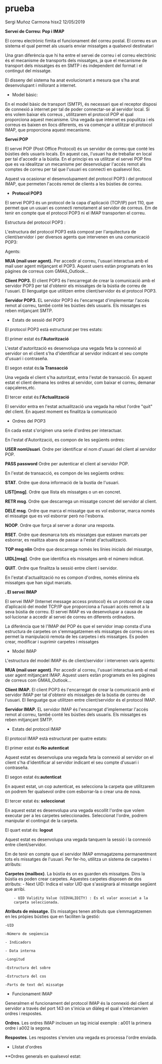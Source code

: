 # prueba

Sergi Muñoz Carmona
hisx2 12/05/2019

**Servei de Correu: Pop i IMAP**

El correu electrònic fimita el funcionament del correu postal.
El correu es un sistema el qual permet als usuaris enviar missatges a 
qualsevol destinatari

Una gran diferència que hi ha entre el servei de correu i el correu
electrònic és el mecanisme de transports dels missatges, ja que el mecanisme
de transport dels missatges és en SMTP i és independent del format i el 
contingut del missatge.

El disseny del sistema  ha anat evolucionant a mesura que s'ha anat desenvolupant i
millorant a internet.

* Model bàsic:

En el model bàsic de transport (SMTP), és necessari que el receptor 
disposi de connexió a internet per tal de poder connectar-se al servidor
local. Si ens volem baixar els correus , utilitzarem el protocol POP el qual
proporciona aquest mecanisme. Una vegada que internet es populitza i els correus 
es baixen en llocs diferents, es va començar a utilitzar el protocol IMAP, que
proporciona aquest mecanisme.


**Servei POP**

El servei POP (Post Office Protocol) és un servidor de correu que
conté les bústies dels usuaris locals. En aquest cas, l'usuari ha de 
treballar en local per tal d'accedir a la bústia. En el principi es va
utilitzar el servei POP fins que es va idealitzar un mecanisme per 
desenvolupar l'accés remot als comptes de correu per tal que l'usuari
es connecti en qualsevol lloc. 

Aquest va ocasionar el desenvolupament del protocol POP3 i del protocol IMAP, 
que permeten l'accés remot de clients a les bústies de correu.

* **Protocol POP3**

El servei POP3 és un protocol de la capa d'aplicació (TCP/IP) port 110, que
permet que un usuari es connecti remotament al servidor de correus. Em de tenir
en compte que el protocol POP3 ni el IMAP transporten el correu.

Estructura del protocol POP3 :

L'estructura del protocol POP3 està compost per l'arquitectura de client/servidor
i per diversos agents que intervenen en una comunicació POP3:

Agents:

**MUA (mail user agent).** Per accedir al correu, l'usuari interactua amb el mail 
user agent mitjançant el POP3. Aquest users estàn programats en les pàgines 
de correus com GMAIL,Outlook...

**Client POP3.** El client POP3 és l'encarregat de crear la comunicació amb 
el servidor POP3 per tal d'obtenir els missatges de la bústia de correu
de l'usuari. El llenguatge que utilitzen entre client/servidor és
el protocol POP3.


**Servidor POP3.** EL servidor POP3 és l'encarregat d'implementar l'accés 
remot al correu, també conté les bústies dels usuaris. Els missatges
es reben mitjançant SMTP.

* Estats de sessió del POP3

El protocol POP3 està estructurat per tres estats:

El primer estat és:**l'Autorització**

L'estat d'autorització es desenvolupa una vegada feta la connexió al servidor
on el client s'ha d'identificar al servidor indicant el seu compte d'usuari
i contraseña.

El segon estat és:**la Transacció**

Una vegada el client s'ha autoritzat, entra l'estat de transacció. En
aquest estat el client demana les ordres al servidor, com baixar el correu,
demanar capçaleres,etc. 

El tercer estat és:**l'Actualització**

El servidor entra en l'estat actualització una vegada ha rebut l'ordre
"quit" del client. En aquest moment es finalitza la comunicació


* Ordres del POP3

En cada estat s'originen una serie d'ordres per interactuar.

En l'estat d'Autorització, es compon de les següents ordres:

**USER nomUsuari**. Ordre per identificar el  nom d'usuari del client al servidor POP.

**PASS password** Ordre per autenticar el client al servidor POP.


En l'estat de transacció, es compon de les següents ordres:

**STAT**. Ordre que dona informació de la bustia de l'usuari.

**LIST[msg]**. Ordre que llista els missatges o un en concret.

**RETR msg**. Ordre que descarrega un missatge concret del servidor
al client.

**DELE msg**. Ordre que marca el missatge que es vol esborrar, marca
només el missatge que es vol esborrar però no l'esborra.

**NOOP**. Ordre que força al server a donar una resposta.

**RSET**. Ordre que desmarca tots els missatges que estaven marcats per esborrar,
 es realitza abans de passar a l'estat d'actualització.
 
**TOP msg nlin** Ordre que descarrega només les línies inicials del missatge,

**UIDL[msg]**. Ordre que identifica els missatges amb el número indicat.

**QUIT**. Ordre que finalitza la sessió entre client i servidor.

En l'estat d'actualització no es compon d'ordres, nomès elimina els missatges
que han sigut marcats.


**. El servei IMAP**

El servei IMAP (Internet message access protocol) és un protocol de capa 
d’aplicació del model TCP/IP que proporciona a l’usuari accés remot a la 
seva bústia de correu. El servei IMAP es va desenvolupar a causa de sol·lucionar
a accedir al servei de correu en diferents ordinadors.

La diferència que té l'IMAP del POP és que el servidor imap consta d'una
estructura de carpetes on s'emmagatzemen els missatges de correu on 
es permet la manipulació remota de les carpetes i els missatges.
Es poden crear, modificar i suprimir carpetes i missatges


* Model IMAP

L'estructura del model IMAP és de client/servidor i intervenen varis agents:

**MUA (mail user agent)**. Per accedir al correu, l'usuari interactua amb el mail 
user agent mitjançant IMAP. Aquest users estàn programats en les pàgines 
de correus com GMAIL,Outlook...

**Client IMAP.** El client POP3 és l'encarregat de crear la comunicació amb 
el servidor IMAP per tal d'obtenir els missatges de la bústia de correu
de l'usuari. El llenguatge que utilitzen entre client/servidor és
el protocol IMAP.


**Servidor IMAP.** EL servidor IMAP és l'encarregat d'implementar l'accés 
remot al correu, també conté les bústies dels usuaris. Els missatges
es reben mitjançant SMTP.


* Estats del protocol IMAP

El protocol IMAP està estructurat per quatre estats:


El primer estat és:**No autenticat** 

Aquest estat es desenvolupa una vegada feta la connexió al servidor
on el client s'ha d'identificar al servidor indicant el seu compte d'usuari
i contraseña.

El segon estat és:**autenticat**

En aquest estat, un cop autenticat, es selecciona la carpeta que utilitzarem
on podrem fer qualsevol ordre com esborrar-la o crear una de nova.

El tercer estat és: **seleccionat**

En aquest estat es desenvolupa una vegada escollit l'ordre que volem 
executar per a les carpetes seleccionades. Seleccionat l'ordre,
podrem manipular el contingut de la carpeta.

El quart estat és: **logout**

Aquest estat es desenvolupa una vegada tanquem la sessió i la connexió
entre client/servidor.

Em de tenir en compte que el servidor IMAP emmagatzema permanentment
tots els missatges de l'usuari. Per fer-ho, utilitza un sistema de carpetes
i atributs:

**Carpetes (mailbox)**. La bústia és on es guarden els missatges. Dins
la bústia es poden crear carpetes. Aquestes carpetes disposen de dos
atributs:
		- Next UID: Indica el valor UID que s'assignarà al missatge
		següent que arribi.
		
		- UID Validity Value (UIDVALIDITY) : És el valor associat a la 
		carpeta seleccionada.
		
**Atributs de missatge.** Els missatges tenen atributs que s’emmagatzemen
en les pròpies bústies que en faciliten la gestió:


	-UID
	
	-Número de seqüencia
	
	- Indicadors
	
	- Data interna
	
	-Longitud
	
	-Estructura del sobre
	
	-Estructura del cos
	
	-Parts de text del missatge
	
	
	
* Funcionament IMAP

Generalmen el funcionament del protocol IMAP és la connexió del
client al servidor a través del port 143 on s'inicia un diàleg el 
qual s'intercanvien ordres i respostes.

**Ordres**. Les ordres IMAP inclouen un tag inicial exemple : a001
la primera ordre i a002 la segona.

**Respostes**. Les respostes s'envien una vegada es processa l'ordre
enviada.

* Llistat d'ordres 

**Ordres generals en qualsevol estat:



